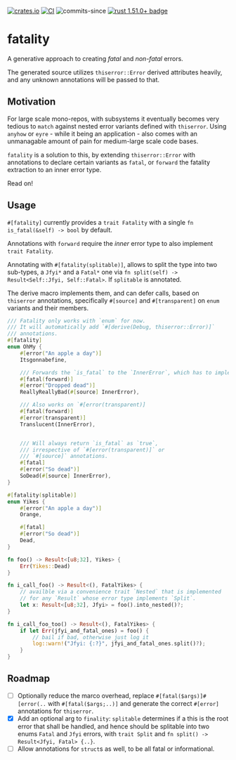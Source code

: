 
[![crates.io](https://img.shields.io/crates/v/fatality.svg)](https://crates.io/crates/fatality)
[![CI](https://ci.spearow.io/api/v1/teams/main/pipelines/fatality/jobs/master-validate/badge)](https://ci.spearow.io/teams/main/pipelines/fatality/jobs/master-validate)
![commits-since](https://img.shields.io/github/commits-since/drahnr/fatality/latest.svg)
[![rust 1.51.0+ badge](https://img.shields.io/badge/rust-1.51.0+-93450a.svg)](https://blog.rust-lang.org/2021/03/25/Rust-1.51.0.html)

# fatality

A generative approach to creating _fatal_ and _non-fatal_ errors.

The generated source utilizes `thiserror::Error` derived attributes heavily,
and any unknown annotations will be passed to that.

## Motivation

For large scale mono-repos, with subsystems it eventually becomes very tedious to `match`
against nested error variants defined with `thiserror`. Using `anyhow` or `eyre` - while it being an application - also comes with an unmanagable amount of pain for medium-large scale code bases.

`fatality` is a solution to this, by extending `thiserror::Error` with annotations to declare certain variants as `fatal`, or `forward` the fatality extraction to an inner error type.

Read on!

## Usage

`#[fatality]` currently provides a `trait Fatality` with a single `fn is_fatal(&self) -> bool` by default.

Annotations with `forward` require the _inner_ error type to also implement `trait Fatality`.

Annotating with `#[fatality(splitable)]`, allows to split the type into two sub-types, a `Jfyi*` and a `Fatal*` one via `fn split(self) -> Result<Self::Jfyi, Self::Fatal>`. If `splitable` is annotated.

The derive macro implements them, and can defer calls, based on `thiserror` annotations, specifically
`#[source]` and `#[transparent]` on `enum` variants and their members.

```rust
/// Fatality only works with `enum` for now.
/// It will automatically add `#[derive(Debug, thiserror::Error)]`
/// annotations.
#[fatality]
enum OhMy {
    #[error("An apple a day")]
    Itsgonnabefine,

    /// Forwards the `is_fatal` to the `InnerError`, which has to implement `trait Fatality` as well.
    #[fatal(forward)]
    #[error("Dropped dead")]
    ReallyReallyBad(#[source] InnerError),

    /// Also works on `#[error(transparent)]
    #[fatal(forward)]
    #[error(transparent)]
    Translucent(InnerError),


    /// Will always return `is_fatal` as `true`,
    /// irrespective of `#[error(transparent)]` or
    /// `#[source]` annotations.
    #[fatal]
    #[error("So dead")]
    SoDead(#[source] InnerError),
}
```

```rust
#[fatality(splitable)]
enum Yikes {
    #[error("An apple a day")]
    Orange,

    #[fatal]
    #[error("So dead")]
    Dead,
}

fn foo() -> Result<[u8;32], Yikes> {
    Err(Yikes::Dead)
}

fn i_call_foo() -> Result<(), FatalYikes> {
    // availble via a convenience trait `Nested` that is implemented
    // for any `Result` whose error type implements `Split`.
    let x: Result<[u8;32], Jfyi> = foo().into_nested()?;
}

fn i_call_foo_too() -> Result<(), FatalYikes> {
    if let Err(jfyi_and_fatal_ones) = foo() {
        // bail if bad, otherwise just log it
        log::warn!("Jfyi: {:?}", jfyi_and_fatal_ones.split()?);
    }
}
```

## Roadmap

* [ ] Optionally reduce the marco overhead, replace `#[fatal($args)]#[error(..` with `#[fatal($args;..)]` and generate the correct `#[error]` annotations for `thiserror`.
* [x] Add an optional arg to `finality`: `splitable` determines if a this is the root error that shall be handled, and hence should be splitable into two enums `Fatal` and `Jfyi` errors, with `trait Split` and `fn split() -> Result<Jfyi, Fatal> {..}`.
* [ ] Allow annotations for `struct`s as well, to be all fatal or informational.
